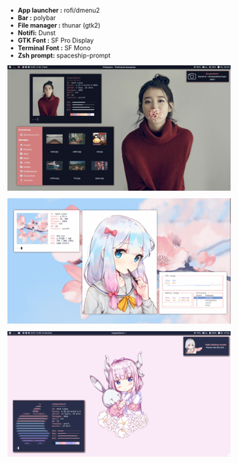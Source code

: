 
- **App launcher :** rofi/dmenu2
- **Bar :** polybar
- **File manager :** thunar (gtk2)
- **Notifi:** Dunst
- **GTK Font :** SF Pro Display
- **Terminal Font :** SF Mono
- **Zsh prompt:** spaceship-prompt

<p align="center">
  <img src="https://github.com/Eredarion/dotfiles/raw/master/.screenshot/2018-11-19_00:44:06.png" alt="screenshot">
</p>

<p align="center">
  <img src="https://github.com/Eredarion/dotfiles/raw/master/.screenshot/2018-11-27_02:11:27.png" alt="screenshot">
</p>

<p align="center">
  <img src="https://github.com/Eredarion/dotfiles/raw/master/.screenshot/2018-10-30_07:52:40.png" alt="screenshot">
</p>